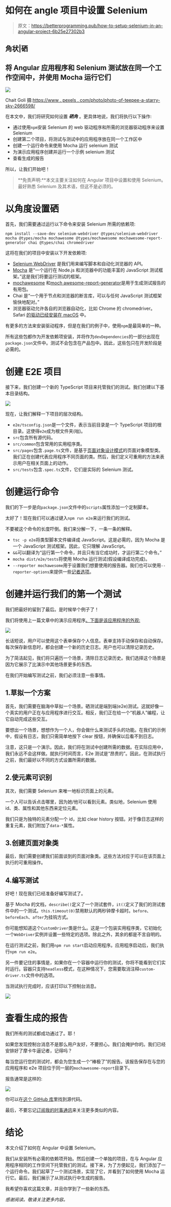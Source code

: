 # 如何在 angle 项目中设置 Selenium

> 原文：<https://betterprogramming.pub/how-to-setup-selenium-in-an-angular-project-6b25e27302b3>

## 角状|硒

## 将 Angular 应用程序和 Selenium 测试放在同一个工作空间中，并使用 Mocha 运行它们

![](img/06d404b16291bcf8220094a14d1622b3.png)

Chait Goli 摄:[https://www . pexels . com/photo/photo-of-teepee-a-starry-sky-2666598/](https://www.pexels.com/photo/photo-of-teepee-under-a-starry-sky-2666598/)

在本文中，我们将研究如何设置 ***硒角*** 。更具体地说，我们将执行以下操作:

*   通过使用`npm`安装 Selenium 的 web 驱动程序和所需的浏览器驱动程序来设置 Selenium
*   创建第二个项目，将测试与测试中的应用程序放在同一个工作区中
*   创建一个运行命令来使用 Mocha 运行 selenium 测试
*   为演示应用程序创建并运行一个示例 selenium 测试
*   查看生成的报告

所以，让我们开始吧！

> **免责声明:**本文主要关注如何在 Angular 项目中设置和使用 Selenium。最好熟悉 Selenium 及其术语，但这不是必须的。

# 以角度设置硒

首先，我们需要通过运行以下命令来安装 Selenium 所需的依赖项:

```
npm install --save-dev selenium-webdriver @types/selenium-webdriver mocha @types/mocha mochawesome @types/mochawesome mochawesome-report-generator chai @types/chai chromedriver
```

这将在我们的项目中安装以下开发依赖项:

*   [Selenium WebDriver](https://www.selenium.dev/documentation/webdriver/) 是我们用来编写脚本和自动化浏览器的 API。
*   [Mocha](https://mochajs.org/) 是“一个运行在 Node.js 和浏览器中的功能丰富的 JavaScript 测试框架。”这是我们将要运行测试的框架。
*   [mochawesome](https://www.npmjs.com/package/mochawesome) 和[moch awesome-report-generator](https://www.npmjs.com/package/mochawesome-report-generator)是用于生成测试报告的有用包。
*   Chai 是“一个用于节点和浏览器的断言库，可以与任何 JavaScript 测试框架愉快地配对。”
*   浏览器驱动允许各自的浏览器自动化，比如 Chrome 的 chromedriver。Safari [的驱动已经安装在 macOS](https://www.selenium.dev/documentation/webdriver/getting_started/open_browser/#safari) 中。

有更多的方法来安装驱动程序，但是在我们的例子中，使用`npm`是最简单的一种。

所有这些包都作为开发依赖项安装，并将作为`devDependencies`的一部分出现在`package.json`文件中。测试不会包含在产品包中。因此，这些包只在开发阶段是必需的。

# 创建 E2E 项目

接下来，我们创建一个新的 TypeScript 项目来托管我们的测试。我们创建以下基本目录结构。

![](img/65ba276145a1892d250c164cebb614ea.png)

现在，让我们解释一下项目的层次结构。

*   `e2e/tsconfig.json`是一个文件，表示当前目录是一个 TypeScript 项目的根目录。这使得`e2e`成为根文件夹(咄)。
*   `src`包含所有源代码。
*   `src/common`包含常用的实用程序类。
*   `src/pages`包含`.page.ts`文件，是基于[页面对象设计模式](https://www.selenium.dev/documentation/test_practices/encouraged/page_object_models/#overview)的页面对象模型类。我们正在创建代表应用程序不同页面的类。然后，我们定义可重用的方法来表示用户在相关页面上的动作。
*   `src/tests`包含`.spec.ts`文件，它们是实际的 Selenium 测试。

# 创建运行命令

我们的下一步是向`package.json`文件中的`scripts`属性添加一个定制脚本。

太好了！现在我们可以通过键入`npm run e2e`来运行我们的测试。

不要被这个命令的长度吓倒。我们来分解一下，一条一条的解释。

*   `tsc -p e2e`将类型脚本文件编译成 JavaScript。这是必需的，因为 Mocha 是一个 JavaScript 测试框架。因此，它只理解 JavaScript。
*   `&&`可以翻译为“运行第一个命令，并且只有当它成功时，才运行第二个命令。”
*   `mocha dist/e2e/tests`将使用 Mocha 运行测试(假设编译成功完成)。
*   `--reporter mochawesome`用于设置我们想要使用的报告器。我们也可以使用`--reporter-options`来提供一些[记者选项](https://www.npmjs.com/package/mochawesome-report-generator#options)。

# 创建并运行我们的第一个测试

我们把最好的留到了最后。是时候举个例子了！

我们将使用上一篇文章中的演示应用程序[。下面是该应用程序的外观:](/angular-auto-save-forms-1a396d17ed7d)

![](img/d7eab5d2b6eae0feb073aa87fa39ab0a.png)

长话短说，用户可以使用这个表单保存个人信息。表单支持手动保存和自动保存。每次保存新信息时，都会创建一个新的历史日志。用户也可以清除记录历史。

为了简洁起见，我们将只遍历一个场景，清除日志记录历史。我们选择这个场景是因为它展示了比演示中其他场景更多的东西。

在我们开始编写测试之前，我们必须注意一些事情。

## 1.草拟一个方案

首先，我们需要在脑海中草拟一个场景。硒测试是端到端(e2e)测试。这就好像一个真实的用户正在与应用程序进行交互。相反，我们正在给一个“机器人”编程，让它自动完成这些交互。

要想出一个场景，想想作为一个人，你会做什么来测试手头的功能。在我们的示例中，假设有日志，我们只需简单地按下 clear 按钮，并确保以后看不到日志。

注意，这只是一个演示。因此，我们将在测试中创建所需的数据。在实际应用中，我们永远不会这样做。就执行时间而言，E2e 测试是“昂贵的”。因此，在测试执行之前，我们最好以不同的方式设置所需的数据。

## 2.使元素可识别

其次，我们需要 Selenium 来唯一地标识页面上的元素。

一个人可以告诉点击哪里，因为她/他可以看到元素。类似地，Selenium 使用 id、类、属性和其他东西来定位元素。

我们只是为独特的元素分配一个 id，比如 clear history 按钮。对于像日志这样的重复元素，我们附加了`data-*`属性。

## 3.创建页面对象类

最后，我们需要创建我们前面谈到的页面对象类。这些方法对应于可以在该页面上执行的可重用操作。

## 4.编写测试

好吧！现在我们已经准备好编写测试了。

基于 Mocha 的文档，`describe()`定义了一个测试套件，`it()`定义了我们的测试套件中的一个测试。`this.timeout(0)`禁用默认的两秒钟摩卡超时。`before`、`beforeEach`、`after`为挂钩方式。

你可能想知道这个`CustomDriver`类是什么。这是一个包装实用程序类，它初始化一个`WebDriver`实例并设置一些特定的选项。除此之外，其余的都是不言自明的。

在运行测试之前，我们用`npm run start`启动应用程序。应用程序启动后，我们执行`npm run e2e`。

另一件要记住的事情是，如果你在一个容器中运行你的测试，你将不能看到它们实时运行。容器只支持`headless`模式，在这种情况下，您需要取消注释`custom-driver.ts`文件中的选项。

当测试执行完成时，应该打印以下控制台消息。

![](img/4a254e6cb1d45b3262c76a5f3f5caceb.png)

# 查看生成的报告

我们所有的测试都成功通过了。耶！

如果您发现控制台消息不是那么用户友好，不要担心。我们会掩护你的。我们已经安排好了摩卡牛逼记者，记得吗？

每当您运行您的测试时，都会为您生成一个“棒极了”的报告。该报告保存在与您的应用程序和 e2e 项目位于同一层的`mochawesome-report`目录下。

报告通常是这样的:

![](img/8ac1496169cec0c9f595286411d4dbba.png)

你可以在[这个 GitHub 库](https://github.com/kagklis/ng-selenium-demo)里找到源代码。

最后，不要忘记[订阅我的时事通讯](https://vkagklis.medium.com/subscribe)来关注更多类似的内容。

# 结论

本文介绍了如何在 Angular 中设置 Selenium。

我们从安装所有必需的依赖项开始。然后创建一个单独的项目，在与 Angular 应用程序相同的工作空间下托管我们的测试。接下来，为了方便起见，我们添加了一个运行命令。我们起草了一个测试场景，实现了它，并看到了如何使用 Mocha 运行它。最后，我们展示了从测试执行中生成的报告。

我希望你喜欢这篇文章，并且你学到了一些新的东西。

*感谢阅读。敬请关注更多内容。*